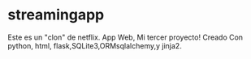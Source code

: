 # streamingapp
Este es un "clon" de netflix. App Web, Mi tercer proyecto!
Creado Con python, html, flask,SQLite3,ORMsqlalchemy,y jinja2.
